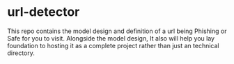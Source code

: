 # url-detector
This repo contains the model design and definition of a url being Phishing or Safe for you to visit. Alongside the model design, It also will help you lay foundation to hosting it as a complete project rather than just an technical directory.
